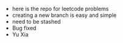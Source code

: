 + here is the repo for leetcode problems
+ creating a new branch is easy and simple
+ need to be stashed
+ Bug fixed
+ Yu Xia
